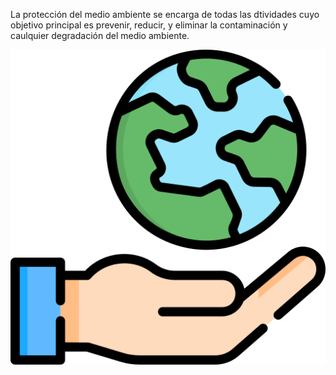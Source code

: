 La protección del medio ambiente se encarga de todas las dtividades cuyo objetivo principal es prevenir, reducir, y eliminar la contaminación y caulquier degradación del medio ambiente.  

![image](imagen1.png)

